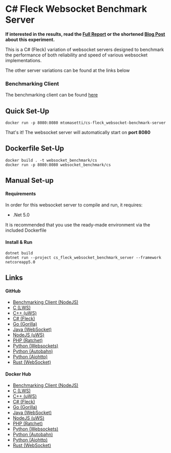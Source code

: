 # C# Fleck Websocket Benchmark Server

<b> If interested in the results, read the [Full Report](https://www.researchgate.net/publication/348993267_An_Analysis_of_the_Performance_of_Websockets_in_Various_Programming_Languages_and_Libraries) 
or the shortened [Blog Post](https://matttomasetti.medium.com/websocket-performance-comparison-10dc89367055) 
about this experiment.</b>

This is a C# (Fleck) variation of websocket servers designed to 
benchmark the performance of both reliability and speed of various 
websocket implementations.

The other server variations can be found at the links below
 
### Benchmarking Client
The benchmarking client can be found [here](https://github.com/matttomasetti/NodeJS_Websocket-Benchmark-Client)

## Quick Set-Up
```
docker run -p 8080:8080 mtomasetti/cs-fleck_websocket-benchmark-server
```
That's it! The websocket server will automatically start on **port 8080**

## Dockerfile Set-Up
```
docker build . -t websocket_benchmark/cs
docker run -p 8080:8080 websocket_benchmark/cs
```

## Manual Set-up
#### Requirements

In order for this websocket server to compile and run, it requires:
* .Net 5.0

It is recommended that you use the ready-made environment via the
included Dockerfile

#### Install & Run
```
dotnet build
dotnet run --project cs_fleck_websocket_benchmark_server --framework netcoreapp5.0
```

## Links

#### GitHub
* [Benchmarking Client (NodeJS)](https://github.com/matttomasetti/NodeJS_Websocket-Benchmark-Client)
* [C (LWS)](https://github.com/matttomasetti/C-LWS_Websocket-Benchmark-Server)
* [C++ (uWS)](https://github.com/matttomasetti/CPP-uWS_Websocket-Benchmark-Server)
* [C# (Fleck)](https://github.com/matttomasetti/CS-Fleck_Websocket-Benchmark-Server)
* [Go (Gorilla)](https://github.com/matttomasetti/Go-Gorilla_Websocket-Benchmark-Server)
* [Java (WebSocket)](https://github.com/matttomasetti/Java-WebSocket_Websocket-Benchmark-Server)
* [NodeJS (uWS)](https://github.com/matttomasetti/NodeJS-uWS_Websocket-Benchmark-Server)
* [PHP (Ratchet)](https://github.com/matttomasetti/PHP-Ratchet_Websocket-Benchmark-Server)
* [Python (Websockets)](https://github.com/matttomasetti/Python-Websockets_Websocket-Benchmark-Server)
* [Python (Autobahn)](https://github.com/matttomasetti/Python-Autobahn_Websocket-Benchmark-Server)
* [Python (Aiohttp)](https://github.com/matttomasetti/Python-Aiohttp_Websocket-Benchmark-Server)
* [Rust (WebSocket)](https://github.com/matttomasetti/Rust-WebSocket_Websocket-Benchmark-Server)

#### Docker Hub
* [Benchmarking Client (NodeJS)](https://hub.docker.com/r/mtomasetti/nodejs_websocket-benchmark-client)
* [C (LWS)](https://hub.docker.com/r/mtomasetti/c-lws_websocket-benchmark-server)
* [C++ (uWS)](https://hub.docker.com/r/mtomasetti/cpp-uws_websocket-benchmark-server)
* [C# (Fleck)](https://hub.docker.com/repository/docker/mtomasetti/cs-fleck_websocket-benchmark-server)
* [Go (Gorilla)](https://hub.docker.com/r/mtomasetti/go-gorilla_websocket-benchmark-server)
* [Java (WebSocket)](https://hub.docker.com/r/mtomasetti/java-websocket_websocket-benchmark-server)
* [NodeJS (uWS)](https://hub.docker.com/r/mtomasetti/nodejs-uws_websocket-benchmark-server)
* [PHP (Ratchet)](https://hub.docker.com/r/mtomasetti/php-ratchet_websocket-benchmark-server)
* [Python (Websockets)](https://hub.docker.com/r/mtomasetti/python-websockets_websocket-benchmark-server)
* [Python (Autobahn)](https://hub.docker.com/repository/docker/mtomasetti/python-autobahn_websocket-benchmark-server)
* [Python (Aiohttp)](https://hub.docker.com/repository/docker/mtomasetti/python-aiohttp_websocket-benchmark-server)
* [Rust (WebSocket)](https://hub.docker.com/r/mtomasetti/rust-websocket_websocket-benchmark-server)
